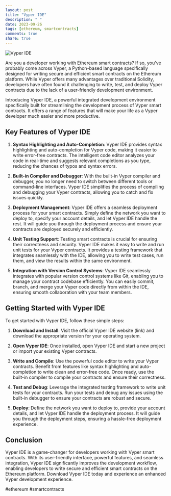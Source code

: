 ```yaml
---
layout: post
title: "Vyper IDE"
description: " "
date: 2023-09-26
tags: [ethereum, smartcontracts]
comments: true
share: true
---
```


![Vyper IDE](https://example.com/vyper-ide.png)

Are you a developer working with Ethereum smart contracts? If so, you've probably come across Vyper, a Python-based language specifically designed for writing secure and efficient smart contracts on the Ethereum platform. While Vyper offers many advantages over traditional Solidity, developers have often found it challenging to write, test, and deploy Vyper contracts due to the lack of a user-friendly development environment. 

Introducing Vyper IDE, a powerful integrated development environment specifically built for streamlining the development process of Vyper smart contracts. It offers a range of features that will make your life as a Vyper developer much easier and more productive.

## Key Features of Vyper IDE

1. **Syntax Highlighting and Auto-Completion**: Vyper IDE provides syntax highlighting and auto-completion for Vyper code, making it easier to write error-free contracts. The intelligent code editor analyzes your code in real-time and suggests relevant completions as you type, reducing the chances of typos and syntax errors.

2. **Built-in Compiler and Debugger**: With the built-in Vyper compiler and debugger, you no longer need to switch between different tools or command-line interfaces. Vyper IDE simplifies the process of compiling and debugging your Vyper contracts, allowing you to catch and fix issues quickly.

3. **Deployment Management**: Vyper IDE offers a seamless deployment process for your smart contracts. Simply define the network you want to deploy to, specify your account details, and let Vyper IDE handle the rest. It will guide you through the deployment process and ensure your contracts are deployed securely and efficiently.

4. **Unit Testing Support**: Testing smart contracts is crucial for ensuring their correctness and security. Vyper IDE makes it easy to write and run unit tests for your Vyper contracts. It provides a testing framework that integrates seamlessly with the IDE, allowing you to write test cases, run them, and view the results within the same environment.

5. **Integration with Version Control Systems**: Vyper IDE seamlessly integrates with popular version control systems like Git, enabling you to manage your contract codebase efficiently. You can easily commit, branch, and merge your Vyper code directly from within the IDE, ensuring smooth collaboration with your team members.

## Getting Started with Vyper IDE

To get started with Vyper IDE, follow these simple steps:

1. **Download and Install**: Visit the official Vyper IDE website (link) and download the appropriate version for your operating system.

2. **Open Vyper IDE**: Once installed, open Vyper IDE and start a new project or import your existing Vyper contracts.

3. **Write and Compile**: Use the powerful code editor to write your Vyper contracts. Benefit from features like syntax highlighting and auto-completion to write clean and error-free code. Once ready, use the built-in compiler to compile your contracts and ensure their correctness.

4. **Test and Debug**: Leverage the integrated testing framework to write unit tests for your contracts. Run your tests and debug any issues using the built-in debugger to ensure your contracts are robust and secure.

5. **Deploy**: Define the network you want to deploy to, provide your account details, and let Vyper IDE handle the deployment process. It will guide you through the deployment steps, ensuring a hassle-free deployment experience.

## Conclusion

Vyper IDE is a game-changer for developers working with Vyper smart contracts. With its user-friendly interface, powerful features, and seamless integration, Vyper IDE significantly improves the development workflow, enabling developers to write secure and efficient smart contracts on the Ethereum platform. Download Vyper IDE today and experience an enhanced Vyper development experience.

#ethereum #smartcontracts